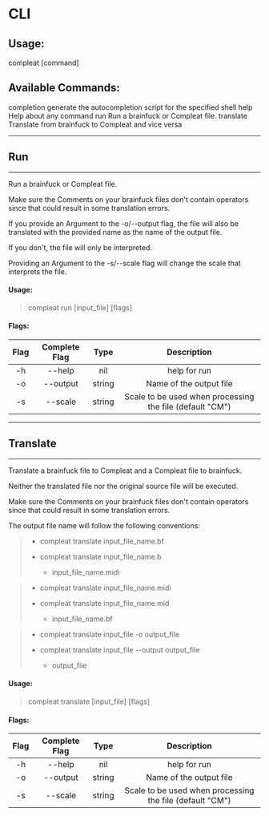# CLI

## Usage:

compleat [command]

## Available Commands:

completion generate the autocompletion script for the specified shell
help Help about any command
run Run a brainfuck or Compleat file.
translate Translate from brainfuck to Compleat and vice versa

---

## Run

---

Run a brainfuck or Compleat file.

Make sure the Comments on your brainfuck files don't contain operators since that could result in some translation errors.

If you provide an Argument to the -o/--output flag, the file will also be translated with the provided name as the name of the output file.

If you don't, the file will only be interpreted.

Providing an Argument to the -s/--scale flag will change the scale that interprets the file.

#### Usage:

> compleat run [input_file] [flags]

#### Flags:

| Flag | Complete Flag |  Type  |                       Description                        |
| :--: | :-----------: | :----: | :------------------------------------------------------: |
|  -h  |    --help     |  nil   |                       help for run                       |
|  -o  |   --output    | string |                 Name of the output file                  |
|  -s  |    --scale    | string | Scale to be used when processing the file (default "CM") |

---

## Translate

---

Translate a brainfuck file to Compleat and a Compleat file to brainfuck.

Neither the translated file nor the original source file will be executed.

Make sure the Comments on your brainfuck files don't contain operators since that could result in some translation errors.

The output file name will follow the following conventions:

> - compleat translate input_file_name.bf
>
> - compleat translate input_file_name.b
>
>   - input_file_name.midi

> - compleat translate input_file_name.midi
>
> - compleat translate input_file_name.mid
>
>   - input_file_name.bf

> - compleat translate input_file -o output_file
>
> - compleat translate input_file --output output_file
>
>   - output_file

#### Usage:

> compleat translate [input_file] [flags]

#### Flags:

| Flag | Complete Flag |  Type  |                       Description                        |
| :--: | :-----------: | :----: | :------------------------------------------------------: |
|  -h  |    --help     |  nil   |                       help for run                       |
|  -o  |   --output    | string |                 Name of the output file                  |
|  -s  |    --scale    | string | Scale to be used when processing the file (default "CM") |
